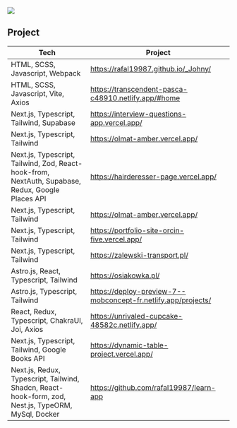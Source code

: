 [![](https://visitcount.itsvg.in/api?id=rafal19987&icon=5&color=9)](https://visitcount.itsvg.in)

## Project
| Tech | Project |
| ----- | ------ |
| HTML, SCSS, Javascript, Webpack | https://rafal19987.github.io/_Johny/ |
| HTML, SCSS, Javascript, Vite, Axios | https://transcendent-pasca-c48910.netlify.app/#home |
| Next.js, Typescript, Tailwind, Supabase | https://interview-questions-app.vercel.app/ |
| Next.js, Typescript, Tailwind | https://olmat-amber.vercel.app/ |
| Next.js, Typescript, Tailwind, Zod, React-hook-from, NextAuth, Supabase, Redux, Google Places API | https://hairderesser-page.vercel.app/ |
| Next.js, Typescript, Tailwind | https://olmat-amber.vercel.app/ |
| Next.js, Typescript, Tailwind | https://portfolio-site-orcin-five.vercel.app/ |
| Next.js, Typescript, Tailwind | https://zalewski-transport.pl/ |
| Astro.js, React, Typescript, Tailwind | https://osiakowka.pl/ |
| Astro.js, Typescript, Tailwind | https://deploy-preview-7--mobconcept-fr.netlify.app/projects/ |
| React, Redux, Typescript, ChakraUI, Joi, Axios | https://unrivaled-cupcake-48582c.netlify.app/ |
| Next.js, Typescript, Tailwind, Google Books API | https://dynamic-table-project.vercel.app/ |
| Next.js, Redux, Typescript, Tailwind, Shadcn, React-hook-form, zod, Nest.js, TypeORM, MySql, Docker  | https://github.com/rafal19987/learn-app |

